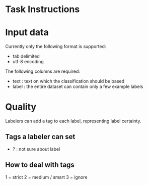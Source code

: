 # Task Instructions

# Input data
Currently only the following format is supported:
- tab delimited
- utf-8 encoding

The following columns are required:
- text : text on which the classification should be based
- label : the entire dataset can contain only a few example labels

# Quality
Labelers can add a tag to each label, representing label certainty. 

## Tags a labeler can set
- ? : not sure about label

## How to deal with tags
1 = strict
2 = medium / smart
3 = ignore
